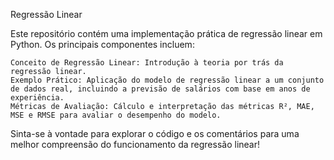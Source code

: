 Regressão Linear

Este repositório contém uma implementação prática de regressão linear em Python. Os principais componentes incluem:

    Conceito de Regressão Linear: Introdução à teoria por trás da regressão linear.
    Exemplo Prático: Aplicação do modelo de regressão linear a um conjunto de dados real, incluindo a previsão de salários com base em anos de experiência.
    Métricas de Avaliação: Cálculo e interpretação das métricas R², MAE, MSE e RMSE para avaliar o desempenho do modelo.

Sinta-se à vontade para explorar o código e os comentários para uma melhor compreensão do funcionamento da regressão linear!
